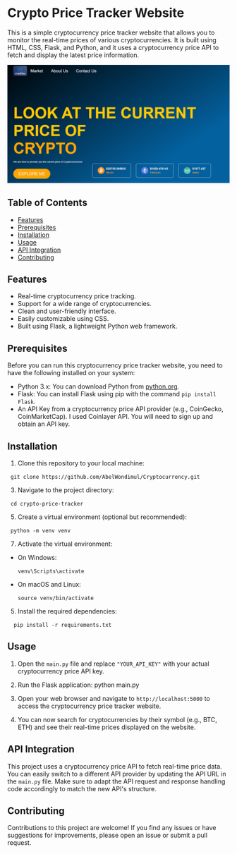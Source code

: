 # Crypto Price Tracker Website

This is a simple cryptocurrency price tracker website that allows you to monitor the real-time prices of various cryptocurrencies. It is built using HTML, CSS, Flask, and Python, and it uses a cryptocurrency price API to fetch and display the latest price information.


<img src="Img/crypto.png" alt="screenshot of website">

## Table of Contents

- [Features](#features)
- [Prerequisites](#prerequisites)
- [Installation](#installation)
- [Usage](#usage)
- [API Integration](#api-integration)
- [Contributing](#contributing)

## Features

- Real-time cryptocurrency price tracking.
- Support for a wide range of cryptocurrencies.
- Clean and user-friendly interface.
- Easily customizable using CSS.
- Built using Flask, a lightweight Python web framework.

## Prerequisites

Before you can run this cryptocurrency price tracker website, you need to have the following installed on your system:

- Python 3.x: You can download Python from [python.org](https://www.python.org/downloads/).
- Flask: You can install Flask using pip with the command `pip install Flask`.
- An API Key from a cryptocurrency price API provider (e.g., CoinGecko, CoinMarketCap). I used Coinlayer API. You will need to sign up and obtain an API key.

## Installation

1. Clone this repository to your local machine:
  ```
   git clone https://github.com/AbelWondimul/Cryptocurrency.git
  ```
3. Navigate to the project directory:
  ```
   cd crypto-price-tracker
  ```
5. Create a virtual environment (optional but recommended):
  ```
   python -m venv venv
  ```
7. Activate the virtual environment:

- On Windows:

  ```
  venv\Scripts\activate
  ```

- On macOS and Linux:

  ```
  source venv/bin/activate
  ```

5. Install the required dependencies:
  ```
    pip install -r requirements.txt
  ```

## Usage

1. Open the `main.py` file and replace `"YOUR_API_KEY"` with your actual cryptocurrency price API key.

2. Run the Flask application:
  python main.py

3. Open your web browser and navigate to `http://localhost:5000` to access the cryptocurrency price tracker website.

4. You can now search for cryptocurrencies by their symbol (e.g., BTC, ETH) and see their real-time prices displayed on the website.

## API Integration

This project uses a cryptocurrency price API to fetch real-time price data. You can easily switch to a different API provider by updating the API URL in the `main.py` file. Make sure to adapt the API request and response handling code accordingly to match the new API's structure.

## Contributing

Contributions to this project are welcome! If you find any issues or have suggestions for improvements, please open an issue or submit a pull request.










